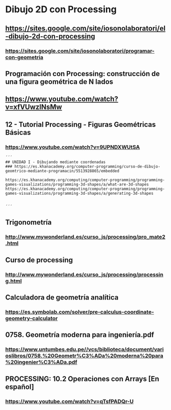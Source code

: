 # Dibujo 2D con Processing
## https://sites.google.com/site/iosonolaboratori/el-dibujo-2d-con-processing
### https://sites.google.com/site/iosonolaboratori/programar-con-geometria

## Programación con Processing: construcción de una figura geométrica de N lados
## https://www.youtube.com/watch?v=xfVUwzlNsMw

## 12 - Tutorial Processing - Figuras Geométricas Básicas
### https://www.youtube.com/watch?v=9UPNDXWUtSA 

```
´´´
## UNIDAD I - Dibujando mediante coordenadas
### https://es.khanacademy.org/computer-programming/curso-de-dibujo-geomtrico-mediante-programacin/5513928865/embedded

https://es.khanacademy.org/computing/computer-programming/programming-games-visualizations/programming-3d-shapes/a/what-are-3d-shapes
https://es.khanacademy.org/computing/computer-programming/programming-games-visualizations/programming-3d-shapes/a/generating-3d-shapes


´´´
```


## Trigonometría
### http://www.mywonderland.es/curso_js/processing/pro_mate2.html

## Curso de processing
### http://www.mywonderland.es/curso_js/processing/processing.html

## Calculadora de geometría analítica
### https://es.symbolab.com/solver/pre-calculus-coordinate-geometry-calculator

## 0758. Geometría moderna para ingeniería.pdf
### https://www.untumbes.edu.pe//vcs/biblioteca/document/varioslibros/0758.%20Geometr%C3%ADa%20moderna%20para%20ingenier%C3%ADa.pdf

## PROCESSING: 10.2 Operaciones con Arrays [En español]
### https://www.youtube.com/watch?v=qTsfPADQr-U


